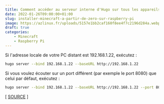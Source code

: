 ```yaml
---
title: Comment accéder au serveur interne d'Hugo sur tous les appareils de votre réseau local ?
date: 2022-01-26T09:00:00+01:00
slug: installer-minecraft-a-partir-de-zero-sur-raspberry-pi
image: https://azlinux.fr/uploads/5157e1bb2caf160f8ee4f7c2196d284a.webp
draft: true
categories:
    - Minecraft
    - Raspberry Pi
---
```


Si l'adresse locale de votre PC distant est 192.168.1.22, exécutez :

```bash
hugo server --bind 192.168.1.22 --baseURL http://192.168.1.22
```

Si vous voulez écouter sur un port différent (par exemple le port 8080) que celui par défaut, exécutez :

```bash
hugo server --bind 192.168.1.22 --baseURL http://192.168.1.22 --port 8080
```

[ [SOURCE](https://discourse.gohugo.io/t/33089/3) ]
